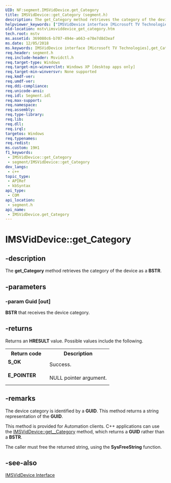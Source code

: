 ```yaml
---
UID: NF:segment.IMSVidDevice.get_Category
title: IMSVidDevice::get_Category (segment.h)
description: The get_Category method retrieves the category of the device as a BSTR.
helpviewer_keywords: ["IMSVidDevice interface [Microsoft TV Technologies]","get_Category method","IMSVidDevice.get_Category","IMSVidDevice::get_Category","IMSVidDeviceget_Category","get_Category","get_Category method [Microsoft TV Technologies]","get_Category method [Microsoft TV Technologies]","IMSVidDevice interface","mstv.imsviddevice_get_category","segment/IMSVidDevice::get_Category"]
old-location: mstv\imsviddevice_get_category.htm
tech.root: mstv
ms.assetid: 369080c6-b707-494e-a663-e78e7d8d3eaf
ms.date: 12/05/2018
ms.keywords: IMSVidDevice interface [Microsoft TV Technologies],get_Category method, IMSVidDevice.get_Category, IMSVidDevice::get_Category, IMSVidDeviceget_Category, get_Category, get_Category method [Microsoft TV Technologies], get_Category method [Microsoft TV Technologies],IMSVidDevice interface, mstv.imsviddevice_get_category, segment/IMSVidDevice::get_Category
req.header: segment.h
req.include-header: Msvidctl.h
req.target-type: Windows
req.target-min-winverclnt: Windows XP [desktop apps only]
req.target-min-winversvr: None supported
req.kmdf-ver: 
req.umdf-ver: 
req.ddi-compliance: 
req.unicode-ansi: 
req.idl: Segment.idl
req.max-support: 
req.namespace: 
req.assembly: 
req.type-library: 
req.lib: 
req.dll: 
req.irql: 
targetos: Windows
req.typenames: 
req.redist: 
ms.custom: 19H1
f1_keywords:
 - IMSVidDevice::get_Category
 - segment/IMSVidDevice::get_Category
dev_langs:
 - c++
topic_type:
 - APIRef
 - kbSyntax
api_type:
 - COM
api_location:
 - segment.h
api_name:
 - IMSVidDevice.get_Category
---
```


# IMSVidDevice::get_Category


## -description

The <b>get_Category</b> method retrieves the category of the device as a <b>BSTR</b>.

## -parameters

### -param Guid [out]

<b>BSTR</b> that receives the device category.

## -returns

Returns an <b>HRESULT</b> value. Possible values include the following.

<table>
<tr>
<th>Return code</th>
<th>Description</th>
</tr>
<tr>
<td width="40%">
<dl>
<dt><b>S_OK</b></dt>
</dl>
</td>
<td width="60%">
Success.

</td>
</tr>
<tr>
<td width="40%">
<dl>
<dt><b>E_POINTER</b></dt>
</dl>
</td>
<td width="60%">
NULL pointer argument.

</td>
</tr>
</table>

## -remarks

The device category is identified by a <b>GUID</b>. This method returns a string representation of the <b>GUID</b>.

This method is provided for Automation clients. C++ applications can use the <a href="https://docs.microsoft.com/windows/desktop/api/segment/nf-segment-imsviddevice-get__category">IMSVidDevice::get__Category</a> method, which returns a <b>GUID</b> rather than a <b>BSTR</b>.

The caller must free the returned string, using the <b>SysFreeString</b> function.

## -see-also

<a href="https://docs.microsoft.com/windows/desktop/api/segment/nn-segment-imsviddevice">IMSVidDevice Interface</a>

